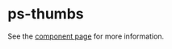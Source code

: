 ps-thumbs
================

See the [component page](http://westbrook.github.io/ps-polymer/ps-thumbs/) for more information.
